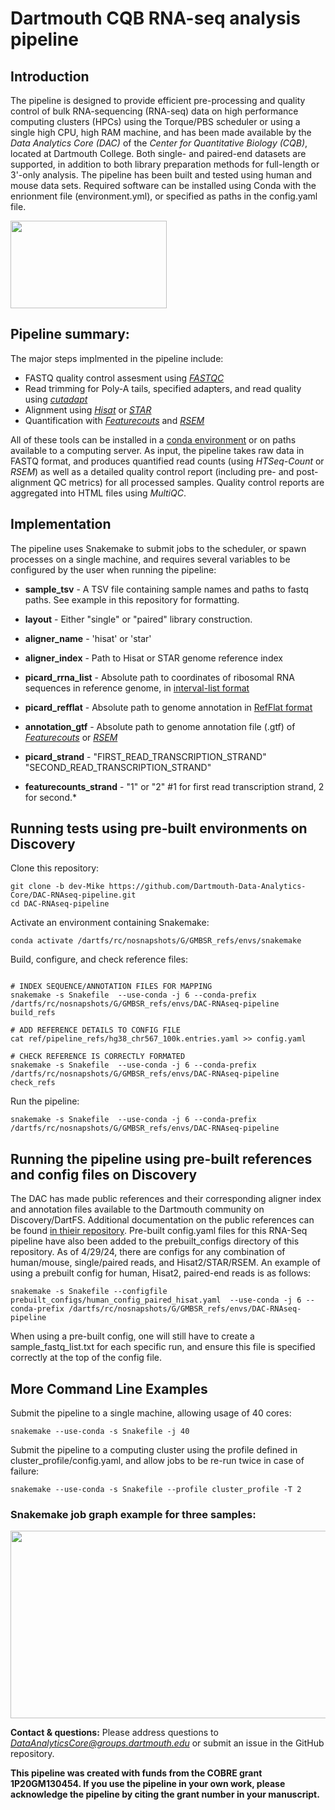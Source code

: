 # Dartmouth CQB RNA-seq analysis pipeline

## Introduction 
The pipeline is designed to provide efficient pre-processing and quality control of bulk RNA-sequencing (RNA-seq) data on high performance computing clusters (HPCs) using the Torque/PBS scheduler or using a single high CPU, high RAM machine, and has been made available by the *Data Analytics Core (DAC)* of the *Center for Quantitative Biology (CQB)*, located at Dartmouth College. Both single- and paired-end datasets are supported, in addition to both library preparation methods for full-length or 3'-only analysis. The pipeline has been built and tested using human and mouse data sets. Required software can be installed using Conda with the enrionment file (environment.yml), or specified as paths in the config.yaml file.

<img src="img/cqb_logo.jpg" width="250" height="140" >

## Pipeline summary:
The major steps implmented in the pipeline include: 

- FASTQ quality control assesment using [*FASTQC*](https://www.bioinformatics.babraham.ac.uk/projects/fastqc/)
- Read trimming for Poly-A tails, specified adapters, and read quality using [*cutadapt*](https://cutadapt.readthedocs.io/en/stable/)
- Alignment using [*Hisat*](https://daehwankimlab.github.io/hisat2/) or [*STAR*](https://github.com/alexdobin/STAR)
- Quantification with [*Featurecouts*](http://subread.sourceforge.net/) and [*RSEM*](https://deweylab.github.io/RSEM/)

All of these tools can be installed in a [conda environment](https://docs.conda.io/en/latest/) or on paths available to a computing server. As input, the pipeline takes raw data in FASTQ format, and produces quantified read counts (using *HTSeq-Count* or *RSEM*) as well as a detailed quality control report (including pre- and post-alignment QC metrics) for all processed samples. Quality control reports are aggregated into HTML files using *MultiQC*. 

## Implementation
The pipeline uses Snakemake to submit jobs to the scheduler, or spawn processes on a single machine, and requires several variables to be configured by the user when running the pipeline: 
* **sample_tsv** - A TSV file containing sample names and paths to fastq paths.  See example in this repository for formatting.
* **layout** - Either "single" or "paired" library construction.  

* **aligner_name** - 'hisat' or 'star'
* **aligner_index** - Path to Hisat or STAR genome reference index  

* **picard_rrna_list** - Absolute path to coordinates of ribosomal RNA sequences in reference genome, in [interval-list format](https://gatk.broadinstitute.org/hc/en-us/articles/360035531852-Intervals-and-interval-lists)
* **picard_refflat** - Absolute path to genome annotation in [RefFlat format](https://gatk.broadinstitute.org/hc/en-us/articles/360040509431-CollectRnaSeqMetrics-Picard-)  

* **annotation_gtf** - Absolute path to genome annotation file (.gtf) of [*Featurecouts*](http://subread.sourceforge.net/) or [*RSEM*](https://deweylab.github.io/RSEM/)
* **picard_strand** - "FIRST_READ_TRANSCRIPTION_STRAND" "SECOND_READ_TRANSCRIPTION_STRAND"
* **featurecounts_strand** - "1" or "2" #1 for first read transcription strand, 2 for second.*  

  
## Running tests using pre-built environments on Discovery
Clone this repository:
```shell
git clone -b dev-Mike https://github.com/Dartmouth-Data-Analytics-Core/DAC-RNAseq-pipeline.git
cd DAC-RNAseq-pipeline
```
Activate an environment containing Snakemake:
```shell
conda activate /dartfs/rc/nosnapshots/G/GMBSR_refs/envs/snakemake
```

Build, configure, and check reference files:
```shell

# INDEX SEQUENCE/ANNOTATION FILES FOR MAPPING 
snakemake -s Snakefile  --use-conda -j 6 --conda-prefix /dartfs/rc/nosnapshots/G/GMBSR_refs/envs/DAC-RNAseq-pipeline build_refs

# ADD REFERENCE DETAILS TO CONFIG FILE
cat ref/pipeline_refs/hg38_chr567_100k.entries.yaml >> config.yaml

# CHECK REFERENCE IS CORRECTLY FORMATED
snakemake -s Snakefile  --use-conda -j 6 --conda-prefix /dartfs/rc/nosnapshots/G/GMBSR_refs/envs/DAC-RNAseq-pipeline check_refs
```
Run the pipeline:
```shell
snakemake -s Snakefile  --use-conda -j 6 --conda-prefix /dartfs/rc/nosnapshots/G/GMBSR_refs/envs/DAC-RNAseq-pipeline
```
  
## Running the pipeline using pre-built references and config files on Discovery
The DAC has made public references and their corresponding aligner index and annotation files available to the Dartmouth community on Discovery/DartFS.  Additional documentation on the public references can be found [in thieir repository](https://github.com/Dartmouth-Data-Analytics-Core/DAC-Genome-References).  Pre-built config.yaml files for this RNA-Seq pipeline have also been added to the prebuilt_configs directory of this repository.  As of 4/29/24, there are configs for any combination of human/mouse, single/paired reads, and Hisat2/STAR/RSEM.  An example of using a prebuilt config for human, Hisat2, paired-end reads is as follows: 
```shell
snakemake -s Snakefile --configfile prebuilt_configs/human_config_paired_hisat.yaml  --use-conda -j 6 --conda-prefix /dartfs/rc/nosnapshots/G/GMBSR_refs/envs/DAC-RNAseq-pipeline
```
When using a pre-built config, one will still have to create a sample_fastq_list.txt for each specific run, and ensure this file is specified correctly at the top of the config file.


  
## More Command Line Examples
Submit the pipeline to a single machine, allowing usage of 40 cores:
```shell
snakemake --use-conda -s Snakefile -j 40
```

Submit the pipeline to a computing cluster using the profile defined in cluster_profile/config.yaml, and allow jobs to be re-run twice in case of failure:
```shell
snakemake --use-conda -s Snakefile --profile cluster_profile -T 2
```

### Snakemake job graph example for three samples:
<img src="img/dag.svg" width="1024" height="300" >

**Contact & questions:** 
Please address questions to *DataAnalyticsCore@groups.dartmouth.edu* or submit an issue in the GitHub repository. 

**This pipeline was created with funds from the COBRE grant **1P20GM130454**. 
If you use the pipeline in your own work, please acknowledge the pipeline by citing the grant number in your manuscript.**

